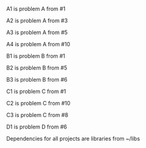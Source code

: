 A1 is problem A from #1

A2 is problem A from #3

A3 is problem A from #5

A4 is problem A from #10

B1 is problem B from #1

B2 is problem B from #5

B3 is problem B from #6

C1 is problem C from #1

C2 is problem C from #10

C3 is problem C from #8

D1 is problem D from #6


Dependencies for all projects are libraries from ~/libs
